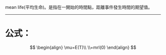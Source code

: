 mean life(平均生命)。是指在一開始的時間點，距離事件發生時間的期望值。
- - -
# 公式：
$$
\begin{align}
\mu=E(T)\\
\\=mrl(0)
\end{align}
$$